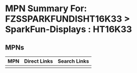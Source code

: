 



# MPN Summary For: FZSSPARKFUNDISHT16K33 > SparkFun-Displays : HT16K33

## MPNs
  

|MPN|Direct Links|Search Links|
| :--- | :--- | :--- |
||||
